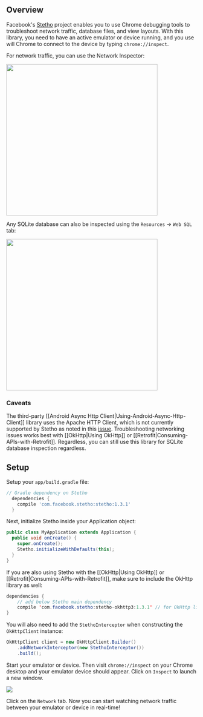 ## Overview

Facebook's [Stetho](http://facebook.github.io/stetho/) project enables you to use Chrome debugging tools to troubleshoot network traffic, database files, and view layouts.  With this library, you need to have an active emulator or device running, and you use will Chrome to connect to the device by typing `chrome://inspect`.

For network traffic, you can use the Network Inspector:

<img src="http://facebook.github.io/stetho/static/images/inspector-network.png" width="400"/>

Any SQLite database can also be inspected using the `Resources` -> `Web SQL` tab:

<img src="http://facebook.github.io/stetho/static/images/inspector-sqlite.png" width="400"/>

### Caveats

The third-party [[Android Async Http Client|Using-Android-Async-Http-Client]] library uses the Apache HTTP Client, which is not currently supported by Stetho as noted in this [issue](https://github.com/facebook/stetho/issues/116).  Troubleshooting networking issues works best with [[OkHttp|Using OkHttp]] or [[Retrofit|Consuming-APIs-with-Retrofit]].  Regardless, you can still use this library for SQLite database inspection regardless.

## Setup

Setup your `app/build.gradle` file:

```gradle
// Gradle dependency on Stetho
  dependencies {
    compile 'com.facebook.stetho:stetho:1.3.1'
  }
```

Next, initialize Stetho inside your Application object:
```java
public class MyApplication extends Application {
  public void onCreate() {
    super.onCreate();
    Stetho.initializeWithDefaults(this);
  }
}
```

If you are also using Stetho with the [[OkHttp|Using OkHttp]] or [[Retrofit|Consuming-APIs-with-Retrofit]], make sure to include the OkHttp library as well:

```java
dependencies {
    // add below Stetho main dependency
    compile 'com.facebook.stetho:stetho-okhttp3:1.3.1' // for OkHttp library
}
```

You will also need to add the `StethoInterceptor` when constructing the `OkHttpClient` instance:

```java
OkHttpClient client = new OkHttpClient.Builder()
    .addNetworkInterceptor(new StethoInterceptor())
    .build();
```

Start your emulator or device.  Then visit `chrome://inspect` on your Chrome desktop and your emulator device should appear.  Click on `Inspect` to launch a new window.  

<img src="http://facebook.github.io/stetho/static/images/inspector-discovery.png"/>

Click on the `Network` tab.  Now you can start watching network traffic between your emulator or device in real-time!